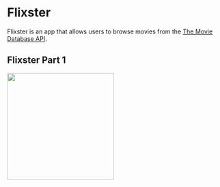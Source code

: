 # Flixster

Flixster is an app that allows users to browse movies from the [The Movie Database API](http://docs.themoviedb.apiary.io/#).
## Flixster Part 1


<img src="https://imgur.com/bsk2mJC" width=250><br>

